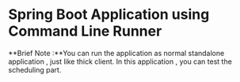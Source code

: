 # Spring Boot Application using Command Line Runner

**Brief Note :**You can run the application as normal standalone application , just like thick client. In this application , you can test the scheduling part.


